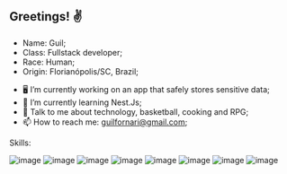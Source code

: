 ## Greetings! :v:

- Name: Guil;
- Class: Fullstack developer;
- Race: Human;
- Origin: Florianópolis/SC, Brazil;

<!--
**guilfornari/guilfornari** is a ✨ _special_ ✨ repository because its `README.md` (this file) appears on your GitHub profile.

Here are some ideas to get you started:
-->
- :desktop_computer: I’m currently working on an app that safely stores sensitive data;
- 🌱 I’m currently learning Nest.Js;
- 💬 Talk to me about technology, basketball, cooking and RPG;
- 📫 How to reach me: guilfornari@gmail.com;

Skills:

![image](https://img.shields.io/badge/Express%20js-000000?style=for-the-badge&logo=express&logoColor=white)
![image](https://img.shields.io/badge/Jest-C21325?style=for-the-badge&logo=jest&logoColor=white)
![image](https://img.shields.io/badge/nestjs-E0234E?style=for-the-badge&logo=nestjs&logoColor=white)
![image](https://img.shields.io/badge/Node%20js-339933?style=for-the-badge&logo=nodedotjs&logoColor=white)
![image](https://img.shields.io/badge/React-20232A?style=for-the-badge&logo=react&logoColor=61DAFB)
![image](https://img.shields.io/badge/JavaScript-323330?style=for-the-badge&logo=javascript&logoColor=F7DF1E)
![image](https://img.shields.io/badge/Dart-0175C2?style=for-the-badge&logo=dart&logoColor=white)
![image](https://img.shields.io/badge/Flutter-02569B?style=for-the-badge&logo=flutter&logoColor=white)

